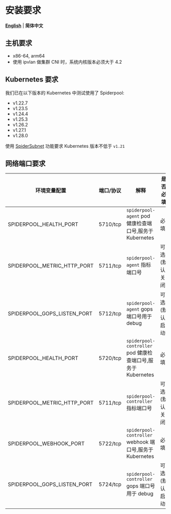 # 安装要求

[**English**](./system-requirements.md) | **简体中文**

## 主机要求

- x86-64, arm64
- 使用 ipvlan 做集群 CNI 时，系统内核版本必须大于 4.2

## Kubernetes 要求

我们已在以下版本的 Kubernetes 中测试使用了 Spiderpool:

- v1.22.7
- v1.23.5
- v1.24.4
- v1.25.3
- v1.26.2
- v1.27.1
- v1.28.0

使用 [SpiderSubnet](./../spider-subnet.md) 功能要求 Kubernetes 版本不低于 `v1.21`

## 网络端口要求


| 环境变量配置                      | 端口/协议    | 解释                                                 | 是否必填     |
|-----------------------------|----------|----------------------------------------------------|----------|
| SPIDERPOOL_HEALTH_PORT      | 5710/tcp | `spiderpool-agent` pod 健康检查端口号,服务于 Kubernetes      | 必填       |
| SPIDERPOOL_METRIC_HTTP_PORT | 5711/tcp | `spiderpool-agent` 指标端口号                           | 可选(默认关闭) |
| SPIDERPOOL_GOPS_LISTEN_PORT | 5712/tcp | `spiderpool-agent` gops 端口号用于 debug                | 可选(默认启动) |
| SPIDERPOOL_HEALTH_PORT      | 5720/tcp | `spiderpool-controller` pod 健康检查端口号,服务于 Kubernetes | 必填       |
| SPIDERPOOL_METRIC_HTTP_PORT | 5711/tcp | `spiderpool-controller` 指标端口号                      | 可选(默认关闭) |
| SPIDERPOOL_WEBHOOK_PORT     | 5722/tcp | `spiderpool-controller` webhook 端口号,服务于 Kubernetes | 必填       |
| SPIDERPOOL_GOPS_LISTEN_PORT | 5724/tcp | `spiderpool-controller` gops 端口号用于 debug           | 可选(默认启动) |
